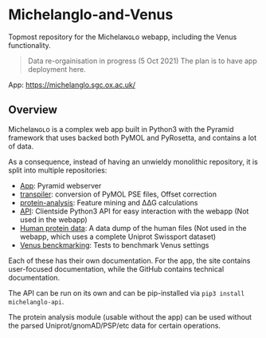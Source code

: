 # Michelanglo-and-Venus
Topmost repository for the Michelaɴɢʟo webapp, including the Venus functionality.

> Data re-orgainisation in progress (5 Oct 2021)
> The plan is to have app deployment here.

App: https://michelanglo.sgc.ox.ac.uk/

## Overview
Michelaɴɢʟo is a complex web app built in Python3 with the Pyramid framework that uses backed both PyMOL and PyRosetta,
and contains a lot of data.

As a consequence, instead of having an unwieldy monolithic repository, it is split into multiple repositories:

* [App](https://github.com/matteoferla/MichelaNGLo-app):  Pyramid webserver
* [transpiler](https://github.com/matteoferla/MichelaNGLo-transpiler): conversion of PyMOL PSE files, Offset correction
* [protein-analysis](https://github.com/matteoferla/MichelaNGLo-protein-module): Feature mining and ∆∆G calculations
* [API](https://github.com/matteoferla/MichelaNGLo-api): Clientside Python3 API for easy interaction with the webapp (Not used in the webapp)
* [Human protein data](https://github.com/matteoferla/MichelaNGLo-human-protein-data): A data dump of the human files (Not used in the webapp, which uses a complete Uniprot Swissport dataset)
* [Venus benckmarking](https://github.com/matteoferla/validation_of_venus_ddG): Tests to benchmark Venus settings

Each of these has their own documentation. For the app, the site contains user-focused documentation, 
while the GitHub contains technical documentation.

The API can be run on its own and can be pip-installed via `pip3 install michelanglo-api`.

The protein analysis module (usable without the app) can be used without the parsed Uniprot/gnomAD/PSP/etc data
for certain operations.